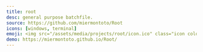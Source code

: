 ```yaml
---
title: root
desc: general purpose batchfile.
source: https://github.com/miermontoto/Root
icons: [windows, terminal]
emoji: <img src="/assets/media/projects/root/icon.ico" class="icon color round" alt="sumatres logo">
demo: https://miermontoto.github.io/Root/
---
```


